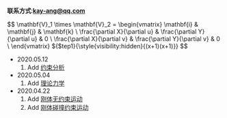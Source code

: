 
**联系方式**:**kay-ang@qq.com** 

$$
\mathbf{V}_1 \times \mathbf{V}_2 =  \begin{vmatrix} 
\mathbf{i} & \mathbf{j} & \mathbf{k} \\
\frac{\partial X}{\partial u} &  \frac{\partial Y}{\partial u} & 0 \\
\frac{\partial X}{\partial v} &  \frac{\partial Y}{\partial v} & 0 \\
\end{vmatrix}
${$tep1}{\style{visibility:hidden}{(x+1)(x+1)}}
$$

* 2020.05.12 
	1.  Add [约束分析](physics/joint_constraint/joint_constraint.md)
* 2020.05.04 
	1.  Add [理论力学](physics/theoretical_mechanics/theoretical_mechanics.md)
* 2020.04.22 
	1.  Add [刚体无约束运动](physics/non_constraint/non_constraint.md)
	2.  Add [刚体碰撞约束运动](physics/collision_constraint/collision_constraint.md)


